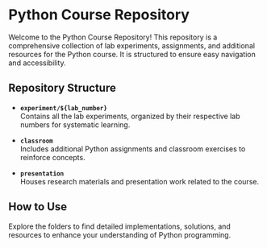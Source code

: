 # Python Course Repository

Welcome to the Python Course Repository! This repository is a comprehensive collection of lab experiments, assignments, and additional resources for the Python course. It is structured to ensure easy navigation and accessibility.

## Repository Structure

- **`experiment/${lab_number}`**  
    Contains all the lab experiments, organized by their respective lab numbers for systematic learning.

- **`classroom`**  
    Includes additional Python assignments and classroom exercises to reinforce concepts.

- **`presentation`**  
    Houses research materials and presentation work related to the course.

## How to Use

Explore the folders to find detailed implementations, solutions, and resources to enhance your understanding of Python programming.